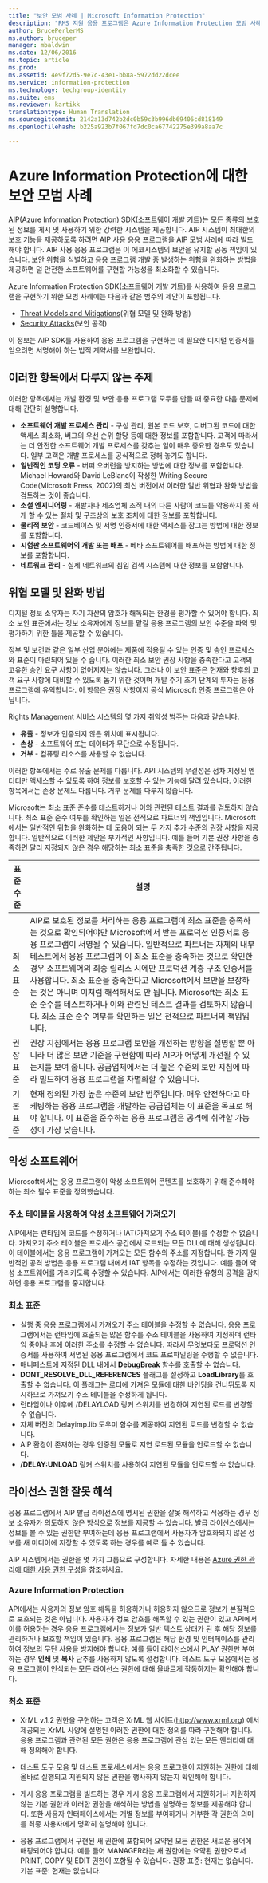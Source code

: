 ```yaml
---
title: "보안 모범 사례 | Microsoft Information Protection"
description: "RMS 지원 응용 프로그램은 Azure Information Protection 모범 사례를 사용하여 빌드하면 가장 효율적입니다."
author: BrucePerlerMS
ms.author: bruceper
manager: mbaldwin
ms.date: 12/06/2016
ms.topic: article
ms.prod: 
ms.assetid: 4e9f72d5-9e7c-43e1-bb8a-5972dd22dcee
ms.service: information-protection
ms.technology: techgroup-identity
ms.suite: ems
ms.reviewer: kartikk
translationtype: Human Translation
ms.sourcegitcommit: 2142a13d742b2dc0b59c3b996db69406cd818149
ms.openlocfilehash: b225a923b7f067fd7dc0ca67742275e399a8aa7c

---
```


# <a name="security-best-practices-for-azure-information-protection"></a>Azure Information Protection에 대한 보안 모범 사례

AIP(Azure Information Protection) SDK(소프트웨어 개발 키트)는 모든 종류의 보호된 정보를 게시 및 사용하기 위한 강력한 시스템을 제공합니다. AIP 시스템이 최대한의 보호 기능을 제공하도록 하려면 AIP 사용 응용 프로그램을 AIP 모범 사례에 따라 빌드해야 합니다. AIP 사용 응용 프로그램은 이 에코시스템의 보안을 유지할 공동 책임이 있습니다. 보안 위험을 식별하고 응용 프로그램 개발 중 발생하는 위험을 완화하는 방법을 제공하면 덜 안전한 소프트웨어를 구현할 가능성을 최소화할 수 있습니다.

Azure Information Protection SDK(소프트웨어 개발 키트)를 사용하여 응용 프로그램을 구현하기 위한 모범 사례에는 다음과 같은 범주의 제안이 포함됩니다.
- [Threat Models and Mitigations](https://msdn.microsoft.com/en-us/library/aa362751.aspx)(위협 모델 및 완화 방법)
- [Security Attacks](https://msdn.microsoft.com/en-us/library/aa362736.aspx)(보안 공격)

이 정보는 AIP SDK를 사용하여 응용 프로그램을 구현하는 데 필요한 디지털 인증서를 얻으려면 서명해야 하는 법적 계약서를 보완합니다.

## <a name="subjects-not-covered-in-these-topics"></a>이러한 항목에서 다루지 않는 주제
이러한 항목에서는 개발 환경 및 보안 응용 프로그램 모두를 만들 때 중요한 다음 문제에 대해 간단히 설명합니다.
- **소프트웨어 개발 프로세스 관리** - 구성 관리, 원본 코드 보호, 디버그된 코드에 대한 액세스 최소화, 버그의 우선 순위 할당 등에 대한 정보를 포함합니다. 고객에 따라서는 더 안전한 소프트웨어 개발 프로세스를 갖추는 일이 매우 중요한 경우도 있습니다. 일부 고객은 개발 프로세스를 공식적으로 정해 놓기도 합니다.
- **일반적인 코딩 오류** - 버퍼 오버런을 방지하는 방법에 대한 정보를 포함합니다. Michael Howard와 David LeBlanc이 작성한 Writing Secure Code(Microsoft Press, 2002)의 최신 버전에서 이러한 일반 위협과 완화 방법을 검토하는 것이 좋습니다.
- **소셜 엔지니어링** - 개발자나 제조업체 조직 내의 다른 사람이 코드를 악용하지 못 하게 할 수 있는 절차 및 구조상의 보호 조치에 대한 정보를 포함합니다.
- **물리적 보안** - 코드베이스 및 서명 인증서에 대한 액세스를 잠그는 방법에 대한 정보를 포함합니다.
- **시험판 소프트웨어의 개발 또는 배포** - 베타 소프트웨어를 배포하는 방법에 대한 정보를 포함합니다.
- **네트워크 관리** - 실제 네트워크의 침입 검색 시스템에 대한 정보를 포함합니다.

## <a name="threat-models-and-mitigations"></a>위협 모델 및 완화 방법
디지털 정보 소유자는 자기 자산의 암호가 해독되는 환경을 평가할 수 있어야 합니다. 최소 보안 표준에서는 정보 소유자에게 정보를 맡길 응용 프로그램의 보안 수준을 파악 및 평가하기 위한 틀을 제공할 수 있습니다.

정부 및 보건과 같은 일부 산업 분야에는 제품에 적용될 수 있는 인증 및 승인 프로세스와 표준이 마련되어 있을 수 습니다. 이러한 최소 보안 권장 사항을 충족한다고 고객의 고유한 승인 요구 사항이 없어지지는 않습니다. 그러나 이 보안 표준은 현재와 향후의 고객 요구 사항에 대비할 수 있도록 돕기 위한 것이며 개발 주기 초기 단계의 투자는 응용 프로그램에 유익합니다. 이 항목은 권장 사항이지 공식 Microsoft 인증 프로그램은 아닙니다.

Rights Management 서비스 시스템의 몇 가지 취약성 범주는 다음과 같습니다.
- **유출** - 정보가 인증되지 않은 위치에 표시됩니다.
- **손상** - 소프트웨어 또는 데이터가 무단으로 수정됩니다.
- **거부** - 컴퓨팅 리소스를 사용할 수 없습니다.

이러한 항목에서는 주로 유출 문제를 다룹니다. API 시스템의 무결성은 점차 지정된 엔터티만 액세스할 수 있도록 하여 정보를 보호할 수 있는 기능에 달려 있습니다. 이러한 항목에서는 손상 문제도 다룹니다. 거부 문제를 다루지 않습니다.

Microsoft는 최소 표준 준수를 테스트하거나 이와 관련된 테스트 결과를 검토하지 않습니다. 최소 표준 준수 여부를 확인하는 일은 전적으로 파트너의 책임입니다. Microsoft에서는 일반적인 위협을 완화하는 데 도움이 되는 두 가지 추가 수준의 권장 사항을 제공합니다. 일반적으로 이러한 제안은 부가적인 사항입니다. 예를 들어 기본 권장 사항을 충족하면 달리 지정되지 않은 경우 해당하는 최소 표준을 충족한 것으로 간주됩니다.

|표준 수준|    설명|
|---|---|
|최소 표준|  AIP로 보호된 정보를 처리하는 응용 프로그램이 최소 표준을 충족하는 것으로 확인되어야만 Microsoft에서 받는 프로덕션 인증서로 응용 프로그램이 서명될 수 있습니다. 일반적으로 파트너는 자체의 내부 테스트에서 응용 프로그램이 이 최소 표준을 충족하는 것으로 확인한 경우 소프트웨어의 최종 릴리스 시에만 프로덕션 계층 구조 인증서를 사용합니다. 최소 표준을 충족한다고 Microsoft에서 보안을 보장하는 것은 아니며 이처럼 해석해서도 안 됩니다. Microsoft는 최소 표준 준수를 테스트하거나 이와 관련된 테스트 결과를 검토하지 않습니다. 최소 표준 준수 여부를 확인하는 일은 전적으로 파트너의 책임입니다.|
|권장 표준|  권장 지침에서는 응용 프로그램 보안을 개선하는 방향을 설명할 뿐 아니라 더 많은 보안 기준을 구현함에 따라 AIP가 어떻게 개선될 수 있는지를 보여 줍니다. 공급업체에서는 더 높은 수준의 보안 지침에 따라 빌드하여 응용 프로그램을 차별화할 수 있습니다.|
|기본 표준|    현재 정의된 가장 높은 수준의 보안 범주입니다. 매우 안전하다고 마케팅하는 응용 프로그램을 개발하는 공급업체는 이 표준을 목표로 해야 합니다. 이 표준을 준수하는 응용 프로그램은 공격에 취약할 가능성이 가장 낮습니다.|




## <a name="malicious-software"></a>악성 소프트웨어
Microsoft에서는 응용 프로그램이 악성 소프트웨어 콘텐츠를 보호하기 위해 준수해야 하는 최소 필수 표준을 정의했습니다.

### <a name="importing-malicious-software-by-using-address-tables"></a>주소 테이블을 사용하여 악성 소프트웨어 가져오기
AIP에서는 런타임에 코드를 수정하거나 IAT(가져오기 주소 테이블)를 수정할 수 없습니다. 가져오기 주소 테이블은 프로세스 공간에서 로드되는 모든 DLL에 대해 생성됩니다. 이 테이블에서는 응용 프로그램이 가져오는 모든 함수의 주소를 지정합니다. 한 가지 일반적인 공격 방법은 응용 프로그램 내에서 IAT 항목을 수정하는 것입니다. 예를 들어 악성 소프트웨어를 가리키도록 수정할 수 있습니다. AIP에서는 이러한 유형의 공격을 감지하면 응용 프로그램을 중지합니다.

### <a name="minimum-standard"></a>최소 표준
- 실행 중 응용 프로그램에서 가져오기 주소 테이블을 수정할 수 없습니다. 응용 프로그램에서는 런타임에 호출되는 많은 함수를 주소 테이블을 사용하여 지정하며 런타임 중이나 후에 이러한 주소를 수정할 수 없습니다. 따라서 무엇보다도 프로덕션 인증서를 사용하여 서명된 응용 프로그램에서 코드 프로파일링을 수행할 수 없습니다.
- 매니페스트에 지정된 DLL 내에서 **DebugBreak** 함수를 호출할 수 없습니다.
- **DONT_RESOLVE_DLL_REFERENCES** 플래그를 설정하고 **LoadLibrary**를 호출할 수 없습니다. 이 플래그는 로더에 가져온 모듈에 대한 바인딩을 건너뛰도록 지시하므로 가져오기 주소 테이블을 수정하게 됩니다.
- 런타임이나 이후에 /DELAYLOAD 링커 스위치를 변경하여 지연된 로드를 변경할 수 없습니다.
- 자체 버전의 Delayimp.lib 도우미 함수를 제공하여 지연된 로드를 변경할 수 없습니다.
- AIP 환경이 존재하는 경우 인증된 모듈로 지연 로드된 모듈을 언로드할 수 없습니다.
- **/DELAY:UNLOAD** 링커 스위치를 사용하여 지연된 모듈을 언로드할 수 없습니다.


## <a name="incorrectly-interpreting-license-rights"></a>라이선스 권한 잘못 해석

응용 프로그램에서 AIP 발급 라이선스에 명시된 권한을 잘못 해석하고 적용하는 경우 정보 소유자가 의도하지 않은 방식으로 정보를 제공할 수 있습니다. 발급 라이선스에서는 정보를 볼 수 있는 권한만 부여하는데 응용 프로그램에서 사용자가 암호화되지 않은 정보를 새 미디어에 저장할 수 있도록 하는 경우를 예로 들 수 있습니다.

AIP 시스템에서는 권한을 몇 가지 그룹으로 구성합니다. 자세한 내용은 [Azure 권한 관리에 대한 사용 권한 구성](../deploy-use/configure-usage-rights.md)을 참조하세요.

### <a name="azure-information-protection"></a>Azure Information Protection  
API에서는 사용자의 정보 암호 해독을 허용하거나 허용하지 않으므로 정보가 본질적으로 보호되는 것은 아닙니다. 사용자가 정보 암호를 해독할 수 있는 권한이 있고 API에서 이를 허용하는 경우 응용 프로그램에서는 정보가 일반 텍스트 상태가 된 후 해당 정보를 관리하거나 보호할 책임이 있습니다. 응용 프로그램은 해당 환경 및 인터페이스를 관리하여 정보의 무단 사용을 방지해야 합니다. 예를 들어 라이선스에서 PLAY 권한만 부여하는 경우 **인쇄** 및 **복사** 단추를 사용하지 않도록 설정합니다. 테스트 도구 모음에서는 응용 프로그램이 인식되는 모든 라이선스 권한에 대해 올바르게 작동하지는 확인해야 합니다.

### <a name="minimum-standard"></a>최소 표준
- XrML v.1.2 권한을 구현하는 고객은 XrML 웹 사이트(http://www.xrml.org) 에서 제공되는 XrML 사양에 설명된 이러한 권한에 대한 정의를 따라 구현해야 합니다. 응용 프로그램과 관련된 모든 권한은 응용 프로그램에 관심 있는 모든 엔터티에 대해 정의해야 합니다.
- 테스트 도구 모음 및 테스트 프로세스에서는 응용 프로그램이 지원하는 권한에 대해 올바로 실행되고 지원되지 않은 권한을 행사하지 않는지 확인해야 합니다.
- 게시 응용 프로그램을 빌드하는 경우 게시 응용 프로그램에서 지원하거나 지원하지 않는 기본 권한과 이러한 권한을 해석하는 방법을 설명하는 정보를 제공해야 합니다. 또한 사용자 인터페이스에서는 개별 정보를 부여하거나 거부한 각 권한의 의미를 최종 사용자에게 명확히 설명해야 합니다.

- 응용 프로그램에서 구현된 새 권한에 포함되어 요약된 모든 권한은 새로운 용어에 매핑되어야 합니다. 예를 들어 MANAGER라는 새 권한에는 요약된 권한으로서 PRINT, COPY 및 EDIT 권한이 포함될 수 있습니다.
권장 표준: 현재는 없습니다.
기본 표준: 현재는 없습니다.



<!--HONumber=Dec16_HO2-->


